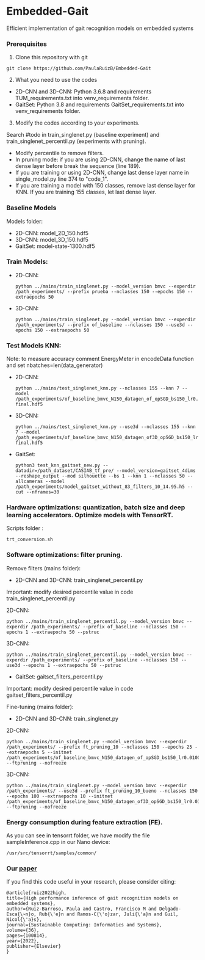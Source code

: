 # Embedded-Gait
 Efficient implementation of gait recognition models on embedded systems
 
### Prerequisites
1. Clone this repository with git
```
git clone https://github.com/PaulaRuizB/Embedded-Gait
```
2. What you need to use the codes 

* 2D-CNN and 3D-CNN: 
Python 3.6.8 and requirements TUM_requirements.txt into venv_requirements folder.
* GaitSet:
Python 3.8 and requirements GaitSet_requirements.txt into venv_requirements folder.

3. Modify the codes according to your experiments. 

 Search #todo in train_singlenet.py (baseline experiment) and train_singlenet_percentil.py (experiments with pruning).

 * Modify percentile to remove filters. 
 * In pruning mode: if you are using 2D-CNN, change the name of last dense layer before break the sequence (line 189).
 * If you are training or using 2D-CNN, change last dense layer name in single_model.py line 374 to "code_1".
 * If you are training a model with 150 classes, remove last dense layer for KNN. If you are training 155 classes, let last dense layer.

### Baseline Models
Models folder:
* 2D-CNN: model_2D_150.hdf5
* 3D-CNN: model_3D_150.hdf5
* GaitSet: model-state-1300.hdf5 
### Train Models:
* 2D-CNN: 

      python ../mains/train_singlenet.py --model_version bmvc --experdir /path_experiments/ --prefix prueba --nclasses 150 --epochs 150 --extraepochs 50

* 3D-CNN:

      python ../mains/train_singlenet.py --model_version bmvc --experdir /path_experiments/ --prefix of_baseline --nclasses 150 --use3d --epochs 150 --extraepochs 50

### Test Models KNN:

Note: to measure accuracy comment EnergyMeter in encodeData function and set nbatches=len(data_generator)

* 2D-CNN: 

      python ../mains/test_singlenet_knn.py --nclasses 155 --knn 7 --model /path_experiments/of_baseline_bmvc_N150_datagen_of_opSGD_bs150_lr0.010000_dr0.40/model-final.hdf5

* 3D-CNN:
    
      python ../mains/test_singlenet_knn.py --use3d --nclasses 155 --knn 7 --model /path_experiments/of_baseline_bmvc_N150_datagen_of3D_opSGD_bs150_lr0.010000_dr0.40/model-final.hdf5

* GaitSet:

      python3 test_knn_gaitset_new.py --datadir=/path_dataset/CASIAB_tf_pre/ --model_version=gaitset_4dims --reshape_output --mod silhouette --bs 1 --knn 1 --nclasses 50 --allcameras --model /path_experiments/model_gaitset_without_83_filters_10_14.95.h5 --cut --nframes=30

### Hardware optimizations: quantization, batch size and deep learning accelerators. Optimize models with TensorRT.
Scripts folder :

    trt_conversion.sh
    
### Software optimizations: filter pruning. 
Remove filters (mains folder):
* 2D-CNN and 3D-CNN: train_singlenet_percentil.py
 
Important: modify desired percentile value in code train_singlenet_percentil.py

2D-CNN:

    python ../mains/train_singlenet_percentil.py --model_version bmvc --experdir /path_experiments/ --prefix of_baseline --nclasses 150 --epochs 1 --extraepochs 50 --pstruc
  
3D-CNN: 

    python ../mains/train_singlenet_percentil.py --model_version bmvc --experdir /path_experiments/ --prefix of_baseline --nclasses 150 --use3d --epochs 1 --extraepochs 50 --pstruc

* GaitSet: gaitset_filters_percentil.py

Important: modify desired percentile value in code gaitset_filters_percentil.py

Fine-tuning (mains folder):
* 2D-CNN and 3D-CNN: train_singlenet.py

2D-CNN:

    python ../mains/train_singlenet.py --model_version bmvc --experdir /path_experiments/ --prefix ft_pruning_10 --nclasses 150 --epochs 25 --extraepochs 5 --initnet /path_experiments/of_baseline_bmvc_N150_datagen_of_opSGD_bs150_lr0.010000_dr0.40/model_without_132_filters_10_27.85.h5 --ftpruning --nofreeze

3D-CNN:

    python ../mains/train_singlenet.py --model_version bmvc --experdir /path_experiments/ --use3d --prefix ft_pruning_10_bueno --nclasses 150 --epochs 100 --extraepochs 10 --initnet /path_experiments/of_baseline_bmvc_N150_datagen_of3D_opSGD_bs150_lr0.010000_dr0.40/model_without_198_filters_10_28.22.h5 --ftpruning --nofreeze

### Energy consumption during feature extraction (FE).

As you can see in tensorrt folder, we have modify the file sampleInference.cpp in our Nano device:
    
    /usr/src/tensorrt/samples/common/

### Our [paper](https://www.sciencedirect.com/science/article/pii/S2210537922001457)

If you find this code useful in your research, please consider citing:

    @article{ruiz2022high,
    title={High performance inference of gait recognition models on embedded systems},
    author={Ruiz-Barroso, Paula and Castro, Francisco M and Delgado-Esca{\~n}o, Rub{\'e}n and Ramos-C{\'o}zar, Juli{\'a}n and Guil, Nicol{\'a}s},
    journal={Sustainable Computing: Informatics and Systems},
    volume={36},
    pages={100814},
    year={2022},
    publisher={Elsevier}
    }
